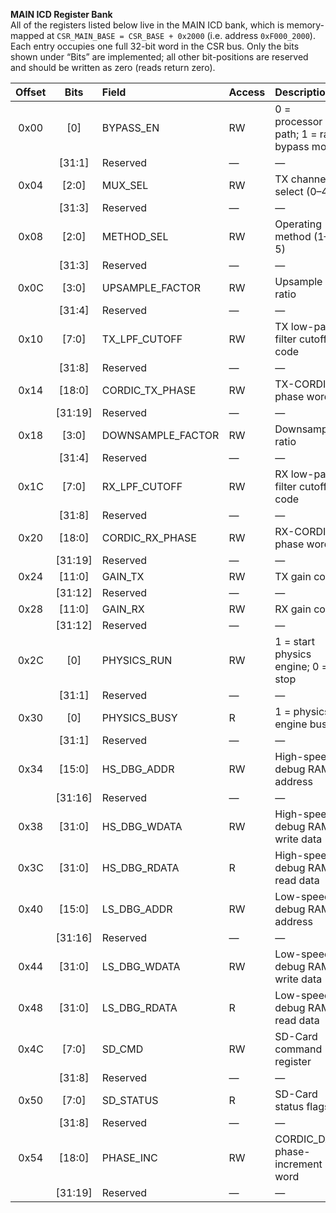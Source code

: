 **MAIN ICD Register Bank**  
All of the registers listed below live in the MAIN ICD bank, which is memory-mapped at `CSR_MAIN_BASE = CSR_BASE + 0x2000` (i.e. address `0xF000_2000`).
Each entry occupies one full 32-bit word in the CSR bus.  Only the bits shown under “Bits” are implemented; all other bit-positions are reserved and should be written as zero (reads return zero).



| Offset | Bits     | Field           | Access | Description                             |
|:------:|:--------:|:----------------|:-------|:----------------------------------------|
| 0x00   | [0]      | BYPASS_EN       | RW     | 0 = processor path; 1 = raw bypass mode |
|        | [31:1]   | Reserved        | —      | —                                       |
| 0x04   | [2:0]    | MUX_SEL         | RW     | TX channel select (0–4)                 |
|        | [31:3]   | Reserved        | —      | —                                       |
| 0x08   | [2:0]    | METHOD_SEL      | RW     | Operating method (1–5)                  |
|        | [31:3]   | Reserved        | —      | —                                       |
| 0x0C   | [3:0]    | UPSAMPLE_FACTOR | RW     | Upsample ratio                          |
|        | [31:4]   | Reserved        | —      | —                                       |
| 0x10   | [7:0]    | TX_LPF_CUTOFF   | RW     | TX low-pass filter cutoff code          |
|        | [31:8]   | Reserved        | —      | —                                       |
| 0x14   | [18:0]   | CORDIC_TX_PHASE | RW     | TX-CORDIC phase word                    |
|        | [31:19]  | Reserved        | —      | —                                       |
| 0x18   | [3:0]    | DOWNSAMPLE_FACTOR| RW    | Downsample ratio                        |
|        | [31:4]   | Reserved        | —      | —                                       |
| 0x1C   | [7:0]    | RX_LPF_CUTOFF   | RW     | RX low-pass filter cutoff code          |
|        | [31:8]   | Reserved        | —      | —                                       |
| 0x20   | [18:0]   | CORDIC_RX_PHASE | RW     | RX-CORDIC phase word                    |
|        | [31:19]  | Reserved        | —      | —                                       |
| 0x24   | [11:0]   | GAIN_TX         | RW     | TX gain code                            |
|        | [31:12]  | Reserved        | —      | —                                       |
| 0x28   | [11:0]   | GAIN_RX         | RW     | RX gain code                            |
|        | [31:12]  | Reserved        | —      | —                                       |
| 0x2C   | [0]      | PHYSICS_RUN     | RW     | 1 = start physics engine; 0 = stop      |
|        | [31:1]   | Reserved        | —      | —                                       |
| 0x30   | [0]      | PHYSICS_BUSY    | R      | 1 = physics engine busy                 |
|        | [31:1]   | Reserved        | —      | —                                       |
| 0x34   | [15:0]   | HS_DBG_ADDR     | RW     | High-speed debug RAM address            |
|        | [31:16]  | Reserved        | —      | —                                       |
| 0x38   | [31:0]   | HS_DBG_WDATA    | RW     | High-speed debug RAM write data         |
| 0x3C   | [31:0]   | HS_DBG_RDATA    | R      | High-speed debug RAM read data          |
| 0x40   | [15:0]   | LS_DBG_ADDR     | RW     | Low-speed debug RAM address             |
|        | [31:16]  | Reserved        | —      | —                                       |
| 0x44   | [31:0]   | LS_DBG_WDATA    | RW     | Low-speed debug RAM write data          |
| 0x48   | [31:0]   | LS_DBG_RDATA    | R      | Low-speed debug RAM read data           |
| 0x4C   | [7:0]    | SD_CMD          | RW     | SD-Card command register                |
|        | [31:8]   | Reserved        | —      | —                                       |
| 0x50   | [7:0]    | SD_STATUS       | R      | SD-Card status flags                    |
|        | [31:8]   | Reserved        | —      | —                                       |
| 0x54   | [18:0]   | PHASE_INC       | RW     | CORDIC_DAC phase-increment word         |
|        | [31:19]  | Reserved        | —      | —                                       |
